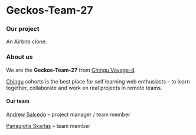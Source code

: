 # Geckos-Team-27

### Our project

An Airbnb clone.

### About us

We are the **Geckos-Team-27** from [Chingu Voyage-4](https://github.com/chingu-voyage5).

[Chingu](https://chingu.io/) cohorts is the best place for self learning web enthusiasts – to learn together, collaborate and work on real projects in remote teams.

#### Our team

[Andrew Salcedo](https://github.com/andrwsalcdo) – project manager / team member

[Panagiotis Skarlas](https://github.com/1qk1) – team member
